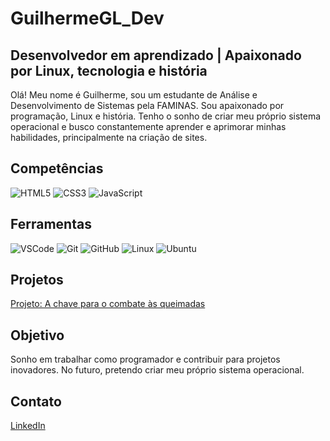 # GuilhermeGL_Dev

## Desenvolvedor em aprendizado | Apaixonado por Linux, tecnologia e história

Olá! Meu nome é Guilherme, sou um estudante de Análise e Desenvolvimento de Sistemas pela FAMINAS. Sou apaixonado por programação, Linux e história. Tenho o sonho de criar meu próprio sistema operacional e busco constantemente aprender e aprimorar minhas habilidades, principalmente na criação de sites.

## Competências

![HTML5](https://cdn.jsdelivr.net/gh/devicons/devicon@latest/icons/html5/html5-original-wordmark.svg)
![CSS3](https://cdn.jsdelivr.net/gh/devicons/devicon@latest/icons/css3/css3-original-wordmark.svg)
![JavaScript](https://cdn.jsdelivr.net/gh/devicons/devicon@latest/icons/javascript/javascript-original.svg)

## Ferramentas

![VSCode](https://cdn.jsdelivr.net/gh/devicons/devicon@latest/icons/vscode/vscode-original.svg)
![Git](https://cdn.jsdelivr.net/gh/devicons/devicon@latest/icons/git/git-original.svg)
![GitHub](https://cdn.jsdelivr.net/gh/devicons/devicon@latest/icons/github/github-original.svg)
![Linux](https://cdn.jsdelivr.net/gh/devicons/devicon@latest/icons/linux/linux-original.svg)
![Ubuntu](https://cdn.jsdelivr.net/gh/devicons/devicon@latest/icons/ubuntu/ubuntu-original.svg)

## Projetos

[Projeto: A chave para o combate às queimadas](https://guilhermegomeslima.github.io/Projeto-a-chave-para-o-combate-s-queimadas/)

## Objetivo

Sonho em trabalhar como programador e contribuir para projetos inovadores. No futuro, pretendo criar meu próprio sistema operacional.

## Contato

[LinkedIn](https://www.linkedin.com/in/guilhermegomes-dev/)

